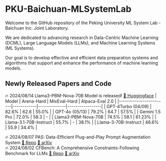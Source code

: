 #  PKU-Baichuan-MLSystemLab 
Welcome to the GitHub repository of the Peking University ML System Lab - Baichuan Inc. Joint Laboratory.

We are dedicated to advancing research in Data-Centric Machine Learning (DCML), Large Language Models (LLMs), and Machine Learning Systems (ML Systems). 

Our goal is to develop effective and efficient data preparation systems and algorithms that support and enhance the performance of machine learning models.

## Newly Released Papers and Code

🔥 2024/08/14  Llama3-PBM-Nova-70B Model is released! [🤗 Huggingface](https://huggingface.co/PKU-Baichuan-MLSystemLab/Llama3-PBM-Nova-70B)
| Model                  | Arena-Hard | MixEval-Hard | Alpaca-Eval 2.0 |
|------------------------|------------|--------------|-----------------|
| GPT-4Turbo (04/09)     | 82.6%      | 62.6         | 55.0%           |
| GPT-4o (05/13)         | 79.2%      | 64.7         | 57.5%           |
| Gemini 1.5 Pro         | 72.0%      | 58.3         | -               |
| Llama3-PBM-Nova-70B    | 74.5%      | 58.1         | 61.23%          |
| Llama-3.1-70B-Instruct | 55.7%      | -            | 38.1%           |
| Llama-3-70B-Instruct   | 46.6%      | 55.9         | 34.4%           |

🔥 2024/08/07  PAS: Data-Efficient Plug-and-Play Prompt Augmentation System  [🌴 Repo](https://github.com/PKU-Baichuan-MLSystemLab/PAS) [🌲 arXiv](https://arxiv.org/abs/2407.06027)  
🔥 2024/08/02  CFBench: A Comprehensive Constraints-Following Benchmark for LLMs [🌴 Repo](https://github.com/PKU-Baichuan-MLSystemLab/CFBench) [🌲 arXiv](https://arxiv.org/abs/2408.01122)  

<!--

**Here are some ideas to get you started:**

🙋‍♀️ A short introduction - what is your organization all about?
🌈 Contribution guidelines - how can the community get involved?
👩‍💻 Useful resources - where can the community find your docs? Is there anything else the community should know?
🍿 Fun facts - what does your team eat for breakfast?
🧙 Remember, you can do mighty things with the power of [Markdown](https://docs.github.com/github/writing-on-github/getting-started-with-writing-and-formatting-on-github/basic-writing-and-formatting-syntax)
-->
